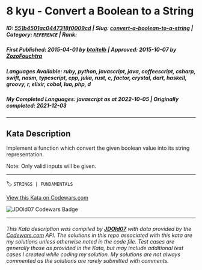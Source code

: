 # 8 kyu - Convert a Boolean to a String

##### **ID**: [551b4501ac0447318f0009cd](https://www.codewars.com/kata/551b4501ac0447318f0009cd) | **Slug**: [convert-a-boolean-to-a-string](https://www.codewars.com/kata/551b4501ac0447318f0009cd) | **Category**: `REFERENCE` | **Rank**: <span style="color:white">8 kyu</span>

##### **First Published**: 2015-04-01 ***by*** [btaitelb](https://www.codewars.com/users/btaitelb) | **Approved**: 2015-10-07 ***by*** [ZozoFouchtra](https://www.codewars.com/users/ZozoFouchtra)

##### **Languages Available**: ruby, python, javascript, java, coffeescript, csharp, swift, nasm, typescript, cpp, julia, rust, c, factor, crystal, dart, haskell, groovy, r, elixir, cobol, lua, php, d

##### **My Completed Languages**: javascript ***as at*** 2022-10-05 | **Originally completed**: 2021-12-03

---

## Kata Description


Implement a function which convert the given boolean value into its string representation.



Note: Only valid inputs will be given.



---


🏷 `STRINGS | FUNDAMENTALS`


[View this Kata on Codewars.com](https://www.codewars.com/kata/551b4501ac0447318f0009cd)

![](https://www.codewars.com/users/jdold07/badges/large "JDOld07 Codewars Badge")

---

###### *This Kata description was compiled by [**JDOld07**](https://tpstech.dev) with data provided by the [Codewars.com](https://www.codewars.com) API.  The solutions in this repo associated with this kata are my solutions unless otherwise noted in the code file.  Test cases are generally those as provided in the Kata, but may include additional test cases I created while coding my solution.  My solutions are not always commented as the solutions are rarely submitted with comments.*
